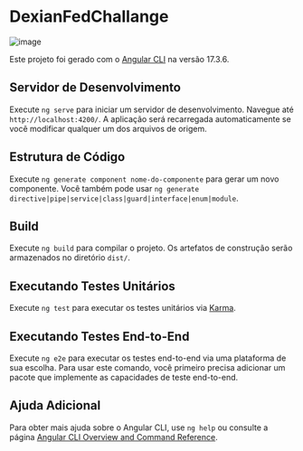 # DexianFedChallange

![image](https://github.com/TheMartinfer22/dexian-fed-challange/assets/66142507/5f6ecb52-54e5-4650-adf2-89e7f44fd600)


Este projeto foi gerado com o [Angular CLI](https://github.com/angular/angular-cli) na versão 17.3.6.

## Servidor de Desenvolvimento

Execute `ng serve` para iniciar um servidor de desenvolvimento. Navegue até `http://localhost:4200/`. A aplicação será recarregada automaticamente se você modificar qualquer um dos arquivos de origem.

## Estrutura de Código

Execute `ng generate component nome-do-componente` para gerar um novo componente. Você também pode usar `ng generate directive|pipe|service|class|guard|interface|enum|module`.

## Build

Execute `ng build` para compilar o projeto. Os artefatos de construção serão armazenados no diretório `dist/`.

## Executando Testes Unitários

Execute `ng test` para executar os testes unitários via [Karma](https://karma-runner.github.io).

## Executando Testes End-to-End

Execute `ng e2e` para executar os testes end-to-end via uma plataforma de sua escolha. Para usar este comando, você primeiro precisa adicionar um pacote que implemente as capacidades de teste end-to-end.

## Ajuda Adicional

Para obter mais ajuda sobre o Angular CLI, use `ng help` ou consulte a página [Angular CLI Overview and Command Reference](https://angular.io/cli).
